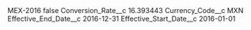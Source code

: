 <?xml version="1.0" encoding="UTF-8"?>
<CustomMetadata xmlns="http://soap.sforce.com/2006/04/metadata" xmlns:xsi="http://www.w3.org/2001/XMLSchema-instance" xmlns:xsd="http://www.w3.org/2001/XMLSchema">
    <label>MEX-2016</label>
    <protected>false</protected>
    <values>
        <field>Conversion_Rate__c</field>
        <value xsi:type="xsd:double">16.393443</value>
    </values>
    <values>
        <field>Currency_Code__c</field>
        <value xsi:type="xsd:string">MXN</value>
    </values>
    <values>
        <field>Effective_End_Date__c</field>
        <value xsi:type="xsd:date">2016-12-31</value>
    </values>
    <values>
        <field>Effective_Start_Date__c</field>
        <value xsi:type="xsd:date">2016-01-01</value>
    </values>
</CustomMetadata>
